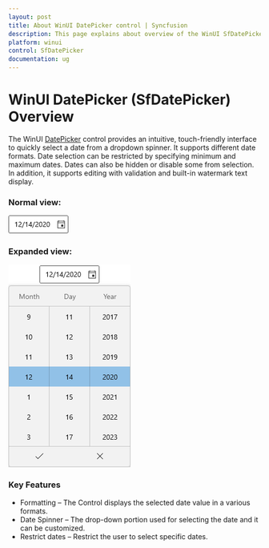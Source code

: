 ```yaml
---
layout: post
title: About WinUI DatePicker control | Syncfusion
description: This page explains about overview of the WinUI SfDatePicker control and its overall customazation features.
platform: winui
control: SfDatePicker
documentation: ug
---
```


# WinUI DatePicker (SfDatePicker) Overview

The WinUI [DatePicker](https://help.syncfusion.com/cr/winui/Syncfusion.UI.Xaml.Editors.SfDatePicker.html) control provides an intuitive, touch-friendly interface to quickly select a date from a dropdown spinner. It supports different date formats. Date selection can be restricted by specifying minimum and maximum dates. Dates can also be hidden or disable some from selection. In addition, it supports editing with validation and built-in watermark text display.

### Normal view:

![SfDatePicker with normal view](Overview_images/Overview_img1.png)

### Expanded view:

![SfDatePicker with dropdown date spinner](Overview_images/Overview_img2.png)

### Key Features

* Formatting – The Control displays the selected date value in a various formats.
* Date Spinner – The drop-down portion used for selecting the date and it can be customized.
* Restrict dates – Restrict the user to select specific dates.

